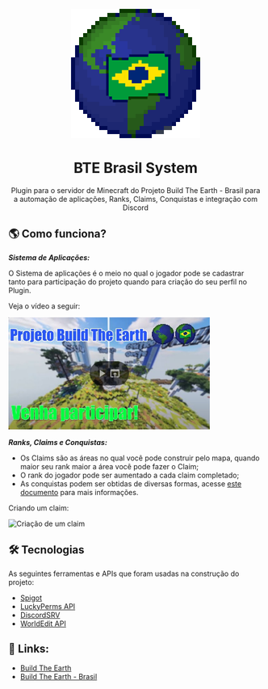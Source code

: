 <p align="center">
  <a href="https://github.com/LucasmullerC/BTEBrasilSystem">
  <img src="https://raw.githubusercontent.com/LucasmullerC/BTEBrasilSystem/main/img/BR-logo.gif" alt="BTE Brasil logo" />
  </a>
</p>
<h1 align="center">BTE Brasil System</h1>
<p align="center">Plugin para o servidor de Minecraft do Projeto Build The Earth - Brasil para a automação de aplicações, Ranks, Claims, Conquistas e integração com Discord</p>
  
## 🌎 Como funciona?

***Sistema de Aplicações:***

O Sistema de aplicações é o meio no qual o jogador pode se cadastrar tanto para participação do projeto quando para criação do seu perfil no Plugin.

Veja o vídeo a seguir:

<a href="https://www.youtube.com/watch?v=Z5p07nhtYxw&ab_channel=BuildtheEarth%3ABrasil" title="Como participar do projeto Build the Earth"><img src="https://raw.githubusercontent.com/LucasmullerC/BTEBrasilSystem/main/img/thumb1.png" alt="Thumb Video" /></a>

***Ranks, Claims e Conquistas:***

* Os Claims são as áreas no qual você pode construir pelo mapa, quando maior seu rank maior a área você pode fazer o Claim;
* O rank do jogador pode ser aumentado a cada claim completado;
* As conquistas podem ser obtidas de diversas formas, acesse [este documento](https://docs.google.com/document/d/1ZhFdOFCex-5uNTTjrlYzJFWBqO_yoC7bkvwfo3GWDWs/edit) para mais informações.

Criando um claim:

![Criação de um claim](https://raw.githubusercontent.com/LucasmullerC/BTEBrasilSystem/main/img/claim.gif "Criando um claim")

## 🛠 Tecnologias

As seguintes ferramentas e APIs que foram usadas na construção do projeto:

- [Spigot](https://www.spigotmc.org/)
- [LuckyPerms API](https://luckperms.net/wiki/Developer-API-Usage)
- [DiscordSRV](https://www.spigotmc.org/resources/discordsrv.18494/)
- [WorldEdit API](https://worldedit.enginehub.org/en/latest/api/index.html)

## 🔗 Links:

- [Build The Earth](https://buildtheearth.net/)
- [Build The Earth - Brasil](https://discord.gg/F6EQM8VbRy)



